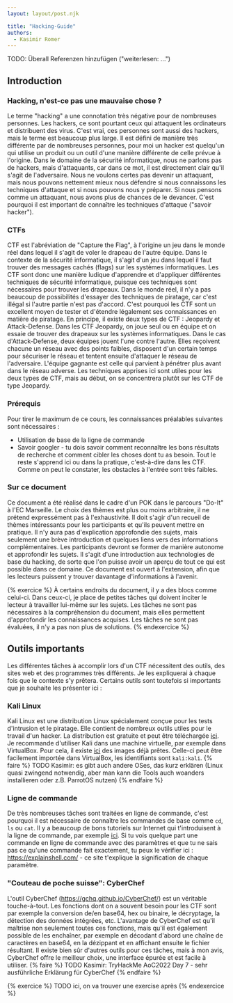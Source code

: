 ```yaml
---
layout: layout/post.njk

title: "Hacking-Guide"
authors:
  - Kasimir Romer
---
```

TODO: Überall Referenzen hinzufügen ("weiterlesen: ...")

## Introduction
### Hacking, n'est-ce pas une mauvaise chose ?
Le terme "hacking" a une connotation très négative pour de nombreuses personnes. Les hackers, ce sont pourtant ceux qui attaquent les ordinateurs et distribuent des virus. C'est vrai, ces personnes sont aussi des hackers, mais le terme est beaucoup plus large. Il est défini de manière très différente par de nombreuses personnes, pour moi un hacker est quelqu'un qui utilise un produit ou un outil d'une manière différente de celle prévue à l'origine.
Dans le domaine de la sécurité informatique, nous ne parlons pas de hackers, mais d'attaquants, car dans ce mot, il est directement clair qu'il s'agit de l'adversaire. Nous ne voulons certes pas devenir un attaquant, mais nous pouvons nettement mieux nous défendre si nous connaissons les techniques d'attaque et si nous pouvons nous y préparer. Si nous pensons comme un attaquant, nous avons plus de chances de le devancer. C'est pourquoi il est important de connaître les techniques d'attaque ("savoir hacker").

### CTFs
CTF est l'abréviation de "Capture the Flag", à l'origine un jeu dans le monde réel dans lequel il s'agit de voler le drapeau de l'autre équipe. Dans le contexte de la sécurité informatique, il s'agit d'un jeu dans lequel il faut trouver des messages cachés (flags) sur les systèmes informatiques. Les CTF sont donc une manière ludique d'apprendre et d'appliquer différentes techniques de sécurité informatique, puisque ces techniques sont nécessaires pour trouver les drapeaux.
Dans le monde réel, il n'y a pas beaucoup de possibilités d'essayer des techniques de piratage, car c'est illégal si l'autre partie n'est pas d'accord. C'est pourquoi les CTF sont un excellent moyen de tester et d'étendre légalement ses connaissances en matière de piratage.
En principe, il existe deux types de CTF : Jeopardy et Attack-Defense. Dans les CTF Jeopardy, on joue seul ou en équipe et on essaie de trouver des drapeaux sur les systèmes informatiques. Dans le cas d'Attack-Defense, deux équipes jouent l'une contre l'autre. Elles reçoivent chacune un réseau avec des points faibles, disposent d'un certain temps pour sécuriser le réseau et tentent ensuite d'attaquer le réseau de l'adversaire. L'équipe gagnante est celle qui parvient à pénétrer plus avant dans le réseau adverse.
Les techniques apprises ici sont utiles pour les deux types de CTF, mais au début, on se concentrera plutôt sur les CTF de type Jeopardy.

### Prérequis
Pour tirer le maximum de ce cours, les connaissances préalables suivantes sont nécessaires :
- Utilisation de base de la ligne de commande
- Savoir googler - tu dois savoir comment reconnaître les bons résultats de recherche et comment cibler les choses dont tu as besoin.
Tout le reste s'apprend ici ou dans la pratique, c'est-à-dire dans les CTF. Comme on peut le constater, les obstacles à l'entrée sont très faibles.

### Sur ce document
Ce document a été réalisé dans le cadre d'un POK dans le parcours "Do-It" à l'EC Marseille. Le choix des thèmes est plus ou moins arbitraire, il ne prétend expressément pas à l'exhaustivité. Il doit s'agir d'un recueil de thèmes intéressants pour les participants et qu'ils peuvent mettre en pratique. Il n'y aura pas d'explication approfondie des sujets, mais seulement une brève introduction et quelques liens vers des informations complémentaires. Les participants devront se former de manière autonome et approfondir les sujets. Il s'agit d'une introduction aux technologies de base du hacking, de sorte que l'on puisse avoir un aperçu de tout ce qui est possible dans ce domaine.
Ce document est ouvert à l'extension, afin que les lecteurs puissent y trouver davantage d'informations à l'avenir. 

{% exercice %}
À certains endroits du document, il y a des blocs comme celui-ci. Dans ceux-ci, je place de petites tâches qui doivent inciter le lecteur à travailler lui-même sur les sujets. Les tâches ne sont pas nécessaires à la compréhension du document, mais elles permettent d'approfondir les connaissances acquises. Les tâches ne sont pas évaluées, il n'y a pas non plus de solutions.
{% endexercice %}

## Outils importants
Les différentes tâches à accomplir lors d'un CTF nécessitent des outils, des sites web et des programmes très différents. Je les expliquerai à chaque fois que le contexte s'y prêtera. Certains outils sont toutefois si importants que je souhaite les présenter ici :

### Kali Linux
Kali Linux est une distribution Linux spécialement conçue pour les tests d'intrusion et le piratage. Elle contient de nombreux outils utiles pour le travail d'un hacker. La distribution est gratuite et peut être téléchargée [ici](https://www.kali.org/downloads/). Je recommande d'utiliser Kali dans une machine virtuelle, par exemple dans VirtualBox. Pour cela, il existe [ici](https://www.kali.org/get-kali/) des images déjà prêtes. Celle-ci peut être facilement importée dans VirtualBox, les identifiants sont `kali:kali`.
{% faire %}
TODO Kasimir: es gibt auch andere OSes, das kurz erklären (Linux quasi zwingend notwendig, aber man kann die Tools auch woanders installieren oder z.B. ParrotOS nutzen)
{% endfaire %}

### Ligne de commande
De très nombreuses tâches sont traitées en ligne de commande, c'est pourquoi il est nécessaire de connaître les commandes de base comme `cd`, `ls` ou `cat`. Il y a beaucoup de bons tutoriels sur Internet qui t'introduisent à la ligne de commande, par exemple [ici](https://www.youtube.com/watch?v=5XgBd6rjuDQ). Si tu vois quelque part une commande en ligne de commande avec des paramètres et que tu ne sais pas ce qu'une commande fait exactement, tu peux le vérifier ici : https://explainshell.com/ - ce site t'explique la signification de chaque paramètre. 

### "Couteau de poche suisse": CyberChef
L'outil CyberChef (https://gchq.github.io/CyberChef/) est un véritable touche-à-tout. Les fonctions dont on a souvent besoin pour les CTF sont par exemple la conversion de/en base64, hex ou binaire, le décryptage, la détection des données intégrées, etc. L'avantage de CyberChef est qu'il maîtrise non seulement toutes ces fonctions, mais qu'il est également possible de les enchaîner, par exemple en décodant d'abord une chaîne de caractères en base64, en la dézippant et en affichant ensuite le fichier résultant. Il existe bien sûr d'autres outils pour ces tâches, mais à mon avis, CyberChef offre le meilleur choix, une interface épurée et est facile à utiliser.
{% faire %}
TODO Kasimir: TryHackMe AoC2022 Day 7 - sehr ausführliche Erklärung für CyberChef
{% endfaire %}

{% exercice %}
TODO ici, on va trouver une exercise après
{% endexercice %}
